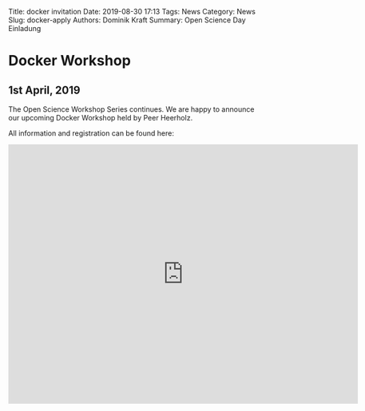 Title: docker invitation
Date: 2019-08-30 17:13
Tags: News
Category: News
Slug: docker-apply
Authors: Dominik Kraft
Summary: Open Science Day Einladung

# Docker Workshop
## 1st April, 2019

The Open Science Workshop Series continues. We are happy to announce our upcoming Docker Workshop held by Peer Heerholz.

All information and registration can be found here: 


<iframe 
src="https://docs.google.com/forms/d/e/1FAIpQLSeEcZMD_uBkiuOvcZ9vq87YqmCz4hjBT4uqRa8fyyIyhYO4ug/viewform?embedded=true" 
width="700" height="520" frameborder="0" marginheight="0" marginwidth="0">Loading...</iframe>
